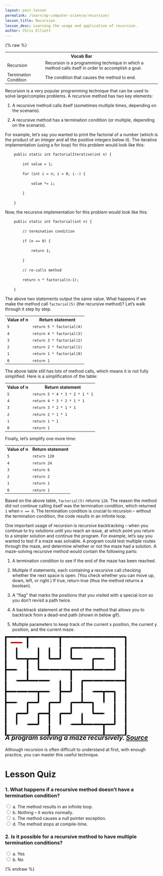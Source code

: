 ```yaml
---
layout: post-lesson
permalink: /learn/ap-computer-science/recursion/
lesson_title: Recursion
lesson_desc: Learning the usage and application of recursion.
author: Chris Elliott
---
```


<script src="/questions.js"></script>

{% raw %}

<table>
  <tr>
    <th colspan="2">Vocab Bar</th>
  </tr>
  <tr>
    <td>Recursion</td>
    <td>Recursion is a programming technique in which a method calls itself in order to accomplish a goal.</td>
  </tr>
  <tr>
    <td>Termination Condition</td>
    <td>The condition that causes the method to end.</td>
  </tr>
</table>


Recursion is a very popular programming technique that can be used to solve large/complex problems. A recursive method has two key elements:

1. A recursive method calls itself (sometimes multiple times, depending on the scenario).

2. A recursive method has a termination condition (or multiple, depending on the scenario).

For example, let’s say you wanted to print the factorial of a number (which is the product of an integer and all the positive integers below it). The iterative implementation (using a for loop) for this problem would look like this:

        public static int factorialIterative(int n) {

            int value = 1;

            for (int i = n; i > 0; i--) {

                value *= i;

            }

        }

 Now, the recursive implementation for this problem would look like this:

        public static int factorial(int n) {

            // termination condition

            if (n == 0) { 	

                return 1;

            }

            // re-calls method

            return n * factorial(n-1);

        }

The above two statements output the same value. What happens if we make the method call <code>factorial(5)</code> (the recursive method)? Let’s walk through it step by step.

<table>
  <tr>
    <th>Value of n</th>
    <th>Return statement</th>
  </tr>
  <tr>
    <td><code>5</code></td>
    <td><code>return 5 * factorial(4)</code></td>
  </tr>
  <tr>
    <td><code>4</code></td>
    <td><code>return 4 * factorial(3)</code></td>
  </tr>
  <tr>
    <td><code>3</code></td>
    <td><code>return 3 * factorial(2)</code></td>
  </tr>
  <tr>
    <td><code>2</code></td>
    <td><code>return 2 * factorial(1)</code></td>
  </tr>
  <tr>
    <td><code>1</code></td>
    <td><code>return 1 * factorial(0)</code></td>
  </tr>
  <tr>
    <td><code>0</code></td>
    <td><code>return 1</code></td>
  </tr>
</table>


The above table still has lots of method calls, which means it is not fully simplified. Here is a simplification of the table:

<table>
  <tr>
    <th>Value of n</th>
    <th>Return statement</th>
  </tr>
  <tr>
    <td><code>5</code></td>
    <td><code>return 5 * 4 * 3 * 2 * 1 * 1</code></td>
  </tr>
  <tr>
    <td><code>4</code></td>
    <td><code>return 4 * 3 * 2 * 1 * 1</code></td>
  </tr>
  <tr>
    <td><code>3</code></td>
    <td><code>return 3 * 2 * 1 * 1</code></td>
  </tr>
  <tr>
    <td><code>2</code></td>
    <td><code>return 2 * 1 * 1</code></td>
  </tr>
  <tr>
    <td><code>1</code></td>
    <td><code>return 1 * 1</code></td>
  </tr>
  <tr>
    <td><code>0</code></td>
    <td><code>return 1</code></td>
  </tr>
</table>


Finally, let’s simplify one more time:

<table>
  <tr>
    <th>Value of n</th>
    <th>Return statement</th>
  </tr>
  <tr>
    <td><code>5</code></td>
    <td><code>return 120</code></td>
  </tr>
  <tr>
    <td><code>4</code></td>
    <td><code>return 24</code></td>
  </tr>
  <tr>
    <td><code>3</code></td>
    <td><code>return 6</code></td>
  </tr>
  <tr>
    <td><code>2</code></td>
    <td><code>return 2</code></td>
  </tr>
  <tr>
    <td><code>1</code></td>
    <td><code>return 1</code></td>
  </tr>
  <tr>
    <td><code>0</code></td>
    <td><code>return 1</code></td>
  </tr>
</table>


Based on the above table, <code>factorial(5)</code> returns <code>120</code>. The reason the method did not continue calling itself was the termination condition, which returned <code>1</code> when <code>n == 0</code>. The termination condition is crucial to recursion – without the termination condition, the code results in an infinite loop.

One important usage of recursion is recursive backtracking – when you continue to try solutions until you reach an issue, at which point you return to a simpler solution and continue the program. For example, let’s say you wanted to test if a maze was solvable. A program could test multiple routes through the maze, and determine whether or not the maze had a solution. A maze-solving recursive method would contain the following parts:

1. A termination condition to see if the end of the maze has been reached.

2. Multiple if statements, each containing a recursive call checking whether the next space is open. (You check whether you can move up, down, left, or right.) If true, return true (thus the method returns a boolean).

3. A "flag" that marks the positions that you visited with a special icon so you don’t revisit a path twice.

4. A backtrack statement at the end of the method that allows you to backtrack from a dead-end path (shown in below gif).

5. Multiple parameters to keep track of the current x position, the current y position, and the current maze.

<img src="/assets/lesson_images/recursive_maze_solve.gif" width="400">
<br>
<h2 style="margin-top: -10px"><i>A program solving a maze recursively. <a href="https://rosettacode.org/mw/images/9/90/Mazesolve_bbc.gif">Source</a></i></h2>

Although recursion is often difficult to understand at first, with enough practice, you can master this useful technique.

<h1>Lesson Quiz</h1>

<h3>1. What happens if a recursive method doesn’t have a termination condition?</h3>

<form>
	<div>
		<input type="radio" value="a" name="cc" onchange="check(this, 'a')">
		a. The method results in an infinite loop.
	</div>
	<div>
		<input type="radio" value="b" name="cc" onchange="check(this, 'a')">
		b. Nothing – it works normally.
	</div>
	<div>
		<input type="radio" value="c" name="cc" onchange="check(this, 'a')">
		c. The method causes a null pointer exception.
	</div>
    <div>
		<input type="radio" value="d" name="cc" onchange="check(this, 'a')">
		d. The method stops at compile-time.
	</div>
</form>

<h3>2. Is it possible for a recursive method to have multiple termination conditions?</h3>

<form>
	<div>
		<input type="radio" value="a" name="cc" onchange="check(this, 'a')">
		a. Yes
	</div>
	<div>
		<input type="radio" value="b" name="cc" onchange="check(this, 'a')">
		b. No
	</div>
</form>

{% endraw %}

